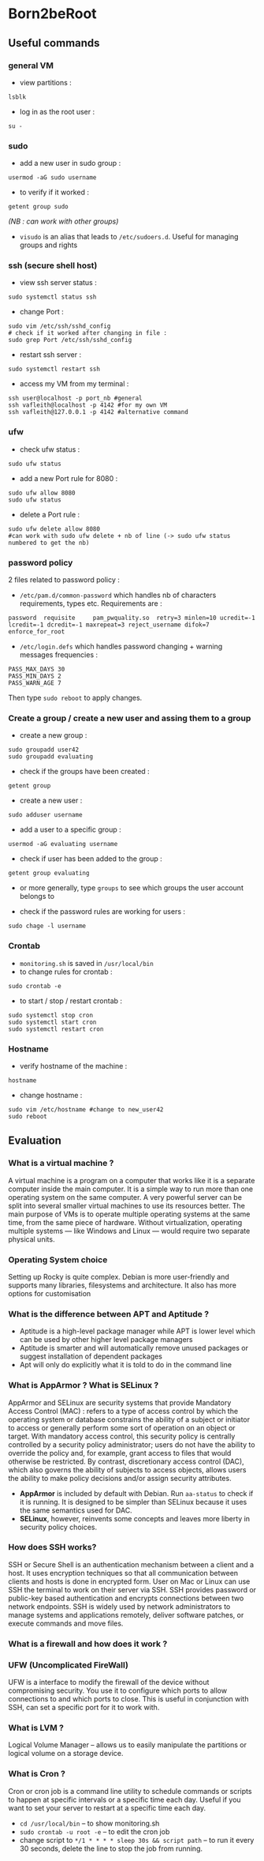 # Born2beRoot

## Useful commands

### general VM

- view partitions :
```
lsblk
```
- log in as the root user :
```
su -
```

### sudo

- add a new user in sudo group :
```
usermod -aG sudo username
```
- to verify if it worked :
```
getent group sudo
```
*(NB : can work with other groups)*

- `visudo` is an alias that leads to `/etc/sudoers.d`. Useful for managing groups and rights

### ssh (secure shell host)
- view ssh server status :
```
sudo systemctl status ssh
```
- change Port :
```shell
sudo vim /etc/ssh/sshd_config
# check if it worked after changing in file :
sudo grep Port /etc/ssh/sshd_config
```
- restart ssh server :
```
sudo systemctl restart ssh
```
- access my VM from my terminal :
```shell
ssh user@localhost -p port_nb #general
ssh vafleith@localhost -p 4142 #for my own VM
ssh vafleith@127.0.0.1 -p 4142 #alternative command
```
### ufw

- check ufw status :
```
sudo ufw status
```

- add a new Port rule for 8080 :
```
sudo ufw allow 8080
sudo ufw status
```
- delete a Port rule :
``` shell
sudo ufw delete allow 8080
#can work with sudo ufw delete + nb of line (-> sudo ufw status numbered to get the nb)
```

### password policy
2 files related to password policy :
- `/etc/pam.d/common-password` which handles nb of characters requirements, types etc. Requirements are :
```
password  requisite     pam_pwquality.so  retry=3 minlen=10 ucredit=-1 lcredit=-1 dcredit=-1 maxrepeat=3 reject_username difok=7 enforce_for_root
```
- `/etc/login.defs` which handles password changing + warning messages frequencies :
```
PASS_MAX_DAYS 30
PASS_MIN_DAYS 2
PASS_WARN_AGE 7
```
Then type `sudo reboot` to apply changes.

### Create a group / create a new user and assing them to a group

- create a new group :
```
sudo groupadd user42
sudo groupadd evaluating
```
- check if the groups have been created :
```
getent group
```
- create a new user :
```
sudo adduser username
```
- add a user to a specific group :
```
usermod -aG evaluating username
```
- check if user has been added to the group :
```
getent group evaluating
```
- or more generally, type `groups` to see which groups the user account belongs to

- check if the password rules are working for users :
```
sudo chage -l username
```

### Crontab
- `monitoring.sh` is saved in `/usr/local/bin`
- to change rules for crontab :
```
sudo crontab -e
```
- to start / stop / restart crontab :
```
sudo systemctl stop cron
sudo systemctl start cron
sudo systemctl restart cron
```

### Hostname
- verify hostname of the machine :
```
hostname
```
- change hostname :
```shell
sudo vim /etc/hostname #change to new_user42
sudo reboot
```

## Evaluation

### What is a virtual machine ?
A virtual machine is a program on a computer that works like it is a separate computer inside the main computer. It is a simple way to run more than one operating system on the same computer. A very powerful server can be split into several smaller virtual machines to use its resources better. The main purpose of VMs is to operate multiple operating systems at the same time, from the same piece of hardware. Without virtualization, operating multiple systems — like Windows and Linux — would require two separate physical units.

### Operating System choice

Setting up Rocky is quite complex. Debian is more user-friendly and supports many libraries, filesystems and architecture. It also has more options for customisation

### What is the difference between APT and Aptitude ?

- Aptitude is a high-level package manager while APT is lower level which can be used by other higher level package managers
- Aptitude is smarter and will automatically remove unused packages or suggest installation of dependent packages
- Apt will only do explicitly what it is told to do in the command line

### What is AppArmor ? What is SELinux ?
AppArmor and SELinux are security systems that provide Mandatory Access Control (MAC) :  refers to a type of access control by which the operating system or database constrains the ability of a subject or initiator to access or generally perform some sort of operation on an object or target. With mandatory access control, this security policy is centrally controlled by a security policy administrator; users do not have the ability to override the policy and, for example, grant access to files that would otherwise be restricted. By contrast, discretionary access control (DAC), which also governs the ability of subjects to access objects, allows users the ability to make policy decisions and/or assign security attributes. 
- **AppArmor** is included by default with Debian. Run `aa-status` to check if it is running. It is designed to be simpler than SELinux because it uses the same semantics used for DAC.
- **SELinux**, however, reinvents some concepts and leaves more liberty in security policy choices.

### How does SSH works?
SSH or Secure Shell is an authentication mechanism between a client and a host. It uses encryption techniques so that all communication between clients and hosts is done in encrypted form. User on Mac or Linux can use SSH the terminal to work on their server via SSH. SSH provides password or public-key based authentication and encrypts connections between two network endpoints. SSH is widely used by network administrators to manage systems and applications remotely, deliver software patches, or execute commands and move files.


### What is a firewall and how does it work ?

### UFW (Uncomplicated FireWall)

UFW is a interface to modify the firewall of the device without compromising security. You use it to configure which ports to allow connections to and which ports to close. This is useful in conjunction with SSH, can set a specific port for it to work with.

### What is LVM ?
Logical Volume Manager – allows us to easily manipulate the partitions or logical volume on a storage device.

### What is Cron ?

Cron or cron job is a command line utility to schedule commands or scripts to happen at specific intervals or a specific time each day. Useful if you want to set your server to restart at a specific time each day.

- `cd /usr/local/bin` – to show monitoring.sh
- `sudo crontab -u root -e` – to edit the cron job
- change script to `*/1 * * * * sleep 30s && script path` – to run it every 30 seconds, delete the line to stop the job from running.

